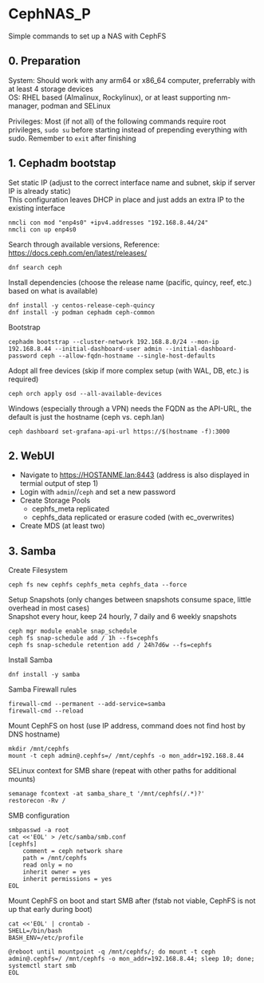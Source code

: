 # CephNAS_P
Simple commands to set up a NAS with CephFS

## 0. Preparation
System: Should work with any arm64 or x86_64 computer, preferrably with at least 4 storage devices  
OS: RHEL based (Almalinux, Rockylinux), or at least supporting nm-manager, podman and SELinux

Privileges: Most (if not all) of the following commands require root privileges, ``sudo su`` before starting instead of prepending everything with sudo. Remember to ``exit`` after finishing

## 1. Cephadm bootstap
Set static IP (adjust to the correct interface name and subnet, skip if server IP is already static)  
This configuration leaves DHCP in place and just adds an extra IP to the existing interface
```
nmcli con mod "enp4s0" +ipv4.addresses "192.168.8.44/24"
nmcli con up enp4s0
```
Search through available versions, Reference: https://docs.ceph.com/en/latest/releases/
```
dnf search ceph
```
Install dependencies (choose the release name (pacific, quincy, reef, etc.) based on what is available)
```
dnf install -y centos-release-ceph-quincy
dnf install -y podman cephadm ceph-common
```
Bootstrap
```
cephadm bootstrap --cluster-network 192.168.8.0/24 --mon-ip 192.168.8.44 --initial-dashboard-user admin --initial-dashboard-password ceph --allow-fqdn-hostname --single-host-defaults
```
Adopt all free devices (skip if more complex setup (with WAL, DB, etc.) is required)
```
ceph orch apply osd --all-available-devices
```
Windows (especially through a VPN) needs the FQDN as the API-URL, the default is just the hostname (ceph vs. ceph.lan)
```
ceph dashboard set-grafana-api-url https://$(hostname -f):3000
```

## 2. WebUI
- Navigate to https://HOSTANME.lan:8443 (address is also displayed in termial output of step 1)
- Login with ``admin``//``ceph`` and set a new password
- Create Storage Pools
  - cephfs_meta replicated
  - cephfs_data replicated or erasure coded (with ec_overwrites)
- Create MDS (at least two)

## 3. Samba
Create Filesystem
```
ceph fs new cephfs cephfs_meta cephfs_data --force
```
Setup Snapshots (only changes between snapshots consume space, little overhead in most cases)  
Snapshot every hour, keep 24 hourly, 7 daily and 6 weekly snapshots
```
ceph mgr module enable snap_schedule
ceph fs snap-schedule add / 1h --fs=cephfs
ceph fs snap-schedule retention add / 24h7d6w --fs=cephfs
```
Install Samba
```
dnf install -y samba
```
Samba Firewall rules
```
firewall-cmd --permanent --add-service=samba
firewall-cmd --reload
```
Mount CephFS on host (use IP address, command does not find host by DNS hostname)
```
mkdir /mnt/cephfs
mount -t ceph admin@.cephfs=/ /mnt/cephfs -o mon_addr=192.168.8.44
```
SELinux context for SMB share (repeat with other paths for additional mounts)
```
semanage fcontext -at samba_share_t '/mnt/cephfs(/.*)?'
restorecon -Rv /
```
SMB configuration
```
smbpasswd -a root
cat <<'EOL' > /etc/samba/smb.conf
[cephfs]
    comment = ceph network share
    path = /mnt/cephfs
    read only = no
    inherit owner = yes
    inherit permissions = yes
EOL
```
Mount CephFS on boot and start SMB after (fstab not viable, CephFS is not up that early during boot)
```
cat <<'EOL' | crontab -
SHELL=/bin/bash
BASH_ENV=/etc/profile

@reboot until mountpoint -q /mnt/cephfs/; do mount -t ceph admin@.cephfs=/ /mnt/cephfs -o mon_addr=192.168.8.44; sleep 10; done; systemctl start smb
EOL
```
